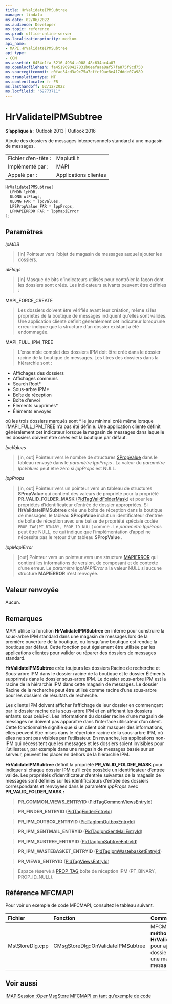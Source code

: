 ```yaml
---
title: HrValidateIPMSubtree
manager: lindalu
ms.date: 02/06/2022
ms.audience: Developer
ms.topic: reference
ms.prod: office-online-server
ms.localizationpriority: medium
api_name:
- MAPI.HrValidateIPMSubtree
api_type:
- COM
ms.assetid: 6454c1fa-5216-4934-a908-48c634ac4a07
ms.openlocfilehash: fa4519090427831b0eafaaa8af57fa875f9cd750
ms.sourcegitcommit: c0fae34cd3a9c75a7cffcf9ae8e417ddde07a989
ms.translationtype: MT
ms.contentlocale: fr-FR
ms.lasthandoff: 02/12/2022
ms.locfileid: "62773711"
---
```

# <a name="hrvalidateipmsubtree"></a>HrValidateIPMSubtree  
  
**S’applique à** : Outlook 2013 | Outlook 2016 
  
Ajoute des dossiers de messages interpersonnels standard à une magasin de messages. 
  
|||
|:-----|:-----|
|Fichier d’en-tête : |Mapiutil.h |
|Implémenté par : |MAPI |
|Appelé par : |Applications clientes |
   
```cpp
HrValidateIPMSubtree(
  LPMDB lpMDB,
  ULONG ulFlags,
  ULONG FAR * lpcValues,
  LPSPropValue FAR * lppProps,
  LPMAPIERROR FAR * lppMapiError
);
```

## <a name="parameters"></a>Paramètres

 _lpMDB_
  
> [in] Pointeur vers l’objet de magasin de messages auquel ajouter les dossiers. 
    
 _ulFlags_
  
> [in] Masque de bits d’indicateurs utilisés pour contrôler la façon dont les dossiers sont créés. Les indicateurs suivants peuvent être définies :
    
MAPI_FORCE_CREATE 
  
> Les dossiers doivent être vérifiés avant leur création, même si les propriétés de la boutique de messages indiquent qu’elles sont valides. Une application cliente définit généralement cet indicateur lorsqu’une erreur indique que la structure d’un dossier existant a été endommagée. 
    
MAPI_FULL_IPM_TREE 
  
> L’ensemble complet des dossiers IPM doit être créé dans le dossier racine de la boutique de messages. Les titres des dossiers dans la hiérarchie sont :
    
 - Affichages des dossiers
 - Affichages communs
 - Search Root\*
 - Sous-arbre IPM\*
 - Boîte de réception
 - Boîte d’envoi
 - Éléments supprimés\*
 - Éléments envoyés
    
où les trois dossiers marqués sont \* le jeu minimal créé même lorsque l’MAPI_FULL_IPM_TREE n’a pas été définie. Une application cliente définit généralement cet indicateur lorsque la magasin de messages dans laquelle les dossiers doivent être créés est la boutique par défaut.
    
 _lpcValues_
  
> [in, out] Pointeur vers le nombre de structures [SPropValue](spropvalue.md) dans le tableau renvoyé dans le _paramètre lppProps_ . La valeur du  _paramètre lpcValues_ peut être zéro si  _lppProps_ est NULL. 
    
 _lppProps_
  
> [in, out] Pointeur vers un pointeur vers un tableau de structures **SPropValue** qui contient des valeurs de propriété pour la propriété **PR_VALID_FOLDER_MASK** ([PidTagValidFolderMask](pidtagvalidfoldermask-canonical-property.md)) et pour les propriétés d’identificateur d’entrée de dossier appropriées. Si **HrValidateIPMSubtree** crée une boîte de réception dans la boutique de messages, le tableau **SPropValue** inclut un identificateur d’entrée de boîte de réception avec une balise de propriété spéciale codée  `PROP_TAG(PT_BINARY, PROP_ID_NULL)`comme . Le  _paramètre lppProps_ peut être NULL, ce qui indique que l’implémentation d’appel ne nécessite pas le retour d’un tableau **SPropValue** . 
    
 _lppMapiError_
  
> [out] Pointeur vers un pointeur vers une structure [MAPIERROR](mapierror.md) qui contient les informations de version, de composant et de contexte d’une erreur. Le  _paramètre lppMAPIError_ a la valeur NULL si aucune structure **MAPIERROR** n’est renvoyée. 
    
## <a name="return-value"></a>Valeur renvoyée

Aucun.
  
## <a name="remarks"></a>Remarques

MAPI utilise la fonction **HrValidateIPMSubtree** en interne pour construire la sous-arbre IPM standard dans une magasin de messages lors de la première ouverture de la boutique, ou lorsqu’une boutique est rendue la boutique par défaut. Cette fonction peut également être utilisée par les applications clientes pour valider ou réparer des dossiers de messages standard. 
  
 **HrValidateIPMSubtree** crée toujours les dossiers Racine de recherche et Sous-arbre IPM dans le dossier racine de la boutique et le dossier Éléments supprimés dans le dossier sous-arbre IPM. Le dossier sous-arbre IPM est la racine de la hiérarchie IPM dans cette magasin de messages. Le dossier Racine de la recherche peut être utilisé comme racine d’une sous-arbre pour les dossiers de résultats de recherche. 
  
Les clients IPM doivent afficher l’affichage de leur dossier en commençant par le dossier racine de la sous-arbre IPM et en affichant les dossiers enfants sous celui-ci. Les informations du dossier racine d’une magasin de messages ne doivent pas apparaître dans l’interface utilisateur d’un client. Cette fonctionnalité signifie que si un client doit masquer des informations, elles peuvent être mises dans le répertoire racine de la sous-arbre IPM, où elles ne sont pas visibles par l’utilisateur. En revanche, les applications non-IPM qui nécessitent que les messages et les dossiers soient invisibles pour l’utilisateur, par exemple dans une magasin de messages basée sur un serveur, peuvent les placer en dehors de la hiérarchie IPM. 
  
 **HrValidateIPMSubtree** définit la propriété **PR_VALID_FOLDER_MASK** pour indiquer si chaque dossier IPM qu’il crée possède un identificateur d’entrée valide. Les propriétés d’identificateur d’entrée suivantes de la magasin de messages sont définies sur les identificateurs d’entrée des dossiers correspondants et renvoyées dans le paramètre _lppProps_ avec **PR_VALID_FOLDER_MASK :** 
  
> **PR_COMMON_VIEWS_ENTRYID** ([PidTagCommonViewsEntryId](pidtagcommonviewsentryid-canonical-property.md))
  
> **PR_FINDER_ENTRYID** ([PidTagFinderEntryId](pidtagfinderentryid-canonical-property.md))
  
> **PR_IPM_OUTBOX_ENTRYID** ([PidTagIpmOutboxEntryId](pidtagipmoutboxentryid-canonical-property.md))
  
> **PR_IPM_SENTMAIL_ENTRYID** ([PidTagIpmSentMailEntryId](pidtagipmsentmailentryid-canonical-property.md))
  
> **PR_IPM_SUBTREE_ENTRYID** ([PidTagIpmSubtreeEntryId](pidtagipmsubtreeentryid-canonical-property.md))
  
> **PR_IPM_WASTEBASKET_ENTRYID** ([PidTagIpmWastebasketEntryId](pidtagipmwastebasketentryid-canonical-property.md))
  
> **PR_VIEWS_ENTRYID** ([PidTagViewsEntryId](pidtagviewsentryid-canonical-property.md))
  
> Espace réservé à [PROP_TAG](prop_tag.md) boîte de réception IPM (PT_BINARY, PROP_ID_NULL). 
    
## <a name="mfcmapi-reference"></a>Référence MFCMAPI

Pour voir un exemple de code MFCMAPI, consultez le tableau suivant.
  
|**Fichier**|**Fonction**|**Commentaire**|
|:-----|:-----|:-----|
|MstStoreDlg.cpp |CMsgStoreDlg::OnValidateIPMSubtree |MFCMAPI utilise la **méthode HrValidateIPMSubtree** pour ajouter des dossiers standard à une magasin de messages. |
   
## <a name="see-also"></a>Voir aussi

[IMAPISession::OpenMsgStore](imapisession-openmsgstore.md)
 [MFCMAPI en tant qu’exemple de code](mfcmapi-as-a-code-sample.md)
